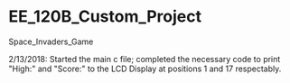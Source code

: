 # EE_120B_Custom_Project
Space_Invaders_Game

2/13/2018: Started the main c file; completed the necessary code to print "High:" and "Score:" to the LCD Display at positions 1 and 17 respectably.

